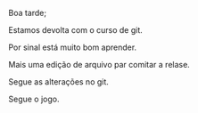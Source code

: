 Boa tarde;

Estamos devolta com o curso de git.

Por sinal está muito bom aprender.

Mais uma edição de arquivo par comitar a relase.


Segue as alterações no git.

Segue o jogo. 

